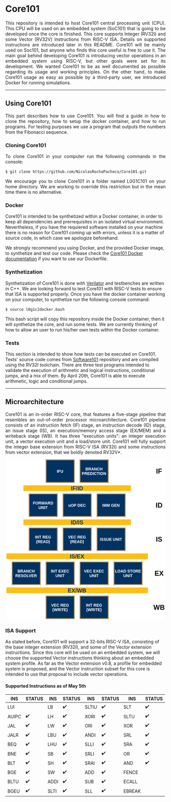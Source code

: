 # Core101
<p align="justify">This repository is intended to host Core101 central processing unit (CPU). This CPU will be used on an embedded system (SoC101) that is going to be developed once the core is finished. This core supports Integer (RV32I) and some Vector (RV32V) instructions from RISC-V ISA. Details on supported instructions are introduced later in this README. Core101 will be mainly used on Soc101, but anyone who finds this core useful is free to use it. The main goal behind developing Core101 is introducing vector operations in an embedded system using RISC-V, but other goals were set for its development. We wanted Core101 to be as well documented as possible regarding its usage and working principles. On the other hand, to make Core101 usage as easy as possible by a third-party user, we introduced Docker for running simulations.</p>

---

## Using Core101
<p align="justify">This part describes how to use Core101. You will find a guide in how to clone the repository, how to setup the docker container, and how to run programs. For testing purposes we use a program that outputs the numbers from the Fibonacci sequence.</p>

### Cloning Core101
<p align="justify">To clone Core101 in your computer run the following commands in the console:</p>

	$ git clone https://github.com/NicolasRochaPacheco/Core101.git

<p align="justify">We encourage you to clone Core101 in a folder named L0G1C101 on your home directory. We are working to override this restriction but in the mean time there is no alternative.</p>

### Docker
Core101 is intended to be synthetized within a Docker container, in order to keep all dependencies and prerrequisites in an isolated virtual environment. Nevertheless, if you have the requiered software installed on your machine there is no reason for Core101 coming up with errors, unless it is a matter of source code, in which case we apologize beforehand.

We strongly recommend you using Docker, and the provided Docker image, to synthetize and test our code. Please check the [Core101 Docker documentation](https://github.com/NicolasRochaPacheco/Core101/blob/master/docker) if you want to use our Dockerfile.


### Synthetization
Synthetization of Core101 is done with [Verilator](https://www.veripool.org/projects/verilator/wiki/Intro) and testbenches are written in C++. We are looking forward to test Core101 with RISC-V tests to ensure that ISA is supported properly. Once you have the docker container working on your computer, to synthetize run the following console command:

    $ source l0g1c2docker.bash

This bash script will copy this repository inside the Docker container, then it will synthetize the core, and run some tests. We are currently thinking of how to allow an user to run his/her own tests within the Docker container.

### Tests
This section is intended to show how tests can be executed on Core101. Tests' source code comes from [Software101](www.github.com/NicolasRochaPacheco/Software101) repository and are compiled using the RV32I toolchain. There are three test programs intended to validate the execution of arithmetic and logical instructions, conditional jumps, and a mix of them. By April 20th, Core101 is able to execute arithmetic, logic and conditional jumps.

---

## Microarchitecture
<p align="justify">Core101 is an in-order RISC-V core, that features a five-stage pipeline that resembles an out-of-order processor microarchitecture. Core101 pipeline consists of an instruction fetch (IF) stage, an instruction decode (ID) stage, an issue stage (IS), an execution/memory access stage (EX/MEM) and a writeback stage (WB). It has three "execution units": an integer execution unit, a vector execution unit and a load/store unit. Core101 will fully support the integer base extension from RISC-V ISA (RV32I) and some instructions from vector extension, that we boldly denoted RV32V*.</p>

<p align="center">
	<img width="500px" src="https://github.com/NicolasRochaPacheco/Core101/blob/master/doc/resources/files/uA_general.png">
</p>

### ISA Support
As stated before, Core101 will support a 32-bits RISC-V ISA, consisting of the base integer extension (RV32I), and some of the Vector extension instructions. Since this core will be used on an embedded system, we will choose the supported Vector instructions thinking about an embedded system profile. As far as the Vector extension v0.8, a profile for embedded system is proposed, and the Vector instruction subset for this core is intended to use that proposal to include vector operations.

#### Supported Instructions as of May 5th

| INS   | STATUS             | INS  | STATUS             | INS   | STATUS             | INS    | STATUS             |
| ---   | ---                | ---  | ---                | ---   | ---                | ---    | ---                |
| LUI   |                    | LB   | :heavy_check_mark: | SLTIU | :heavy_check_mark: | SLT    | :heavy_check_mark: |
| AUIPC | :heavy_check_mark: | LH   | :heavy_check_mark: | XORI  | :heavy_check_mark: | SLTU   | :heavy_check_mark: |
| JAL   | :heavy_check_mark: | LW   | :heavy_check_mark: | ORI   | :heavy_check_mark: | XOR    | :heavy_check_mark: |
| JALR  | :heavy_check_mark: | LBU  | :heavy_check_mark: | ANDI  | :heavy_check_mark: | SRL    | :heavy_check_mark: |
| BEQ   | :heavy_check_mark: | LHU  | :heavy_check_mark: | SLLI  | :heavy_check_mark: | SRA    | :heavy_check_mark: |
| BNE   | :heavy_check_mark: | SB   | :heavy_check_mark: | SRLI  | :heavy_check_mark: | OR     | :heavy_check_mark: |
| BLT   | :heavy_check_mark: | SH   | :heavy_check_mark: | SRAI  | :heavy_check_mark: | AND    | :heavy_check_mark: |
| BGE   | :heavy_check_mark: | SW   | :heavy_check_mark: | ADD   | :heavy_check_mark: | FENCE  |                    |
| BLTU  | :heavy_check_mark: | ADDI | :heavy_check_mark: | SUB   | :heavy_check_mark: | ECALL  |                    |
| BGEU  | :heavy_check_mark: | SLTI | :heavy_check_mark: | SLL   | :heavy_check_mark: | EBREAK |                    |



